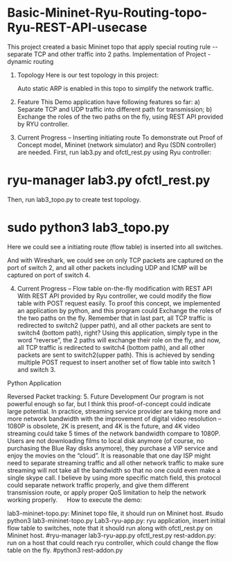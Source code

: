 # Basic-Mininet-Ryu-Routing-topo-Ryu-REST-API-usecase
This project created a basic Mininet topo that apply special routing rule -- separate TCP and other traffic into 2 paths.
Implementation of Project - dynamic routing
1.	Topology
Here is our test topology in this project:
 
	Auto static ARP is enabled in this topo to simplify the network traffic.
2.	Feature
This Demo application have following features so far:
a)	Separate TCP and UDP traffic into different path for transmission;
b)	Exchange the roles of the two paths on the fly, using REST API provided by RYU controller.
3.	Current Progress – Inserting initiating route
To demonstrate out Proof of Concept model, Mininet (network simulator) and Ryu (SDN controller) are needed. 
First, run lab3.py and ofctl_rest.py using Ryu controller:
# ryu-manager lab3.py ofctl_rest.py
Then, run lab3_topo.py to create test topology.
# sudo python3 lab3_topo.py
Here we could see a initiating route (flow table) is inserted into all switches.
 
And with Wireshark, we could see on only TCP packets are captured on the port of switch 2, and all other packets including UDP and ICMP will be captured on port of switch 4.
 
 
4.	Current Progress – Flow table on-the-fly modification with REST API
With REST API provided by Ryu controller, we could modify the flow table with POST request easily.
To proof this concept, we implemented an application by python, and this program could Exchange the roles of the two paths on the fly.
Remember that in last part, all TCP traffic is redirected to switch2 (upper path), and all other packets are sent to switch4 (bottom path), right? Using this application, simply type in the word “reverse”, the 2 paths will exchange their role on the fly, and now, all TCP traffic is redirected to switch4 (bottom path), and all other packets are sent to switch2(upper path).
This is achieved by sending multiple POST request to insert another set of flow table into switch 1 and switch 3.
 
Python Application 
 
Reversed Packet tracking:
5.	Future Development
Our program is not powerful enough so far, but I think this proof-of-concept could indicate large potential. 
In practice, streaming service provider are taking more and more network bandwidth with the improvement of digital video resolution – 1080P is obsolete, 2K is present, and 4K is the future, and 4K video streaming could take 5 times of the network bandwidth compare to 1080P. Users are not downloading films to local disk anymore (of course, no purchasing the Blue Ray disks anymore), they purchase a VIP service and enjoy the movies on the “cloud”.
It is reasonable that one day ISP might need to separate streaming traffic and all other network traffic to make sure streaming will not take all the bandwidth so that no one could even make a single skype call. 
I believe by using more specific match field, this protocol could separate network traffic properly, and give them different transmission route, or apply proper QoS limitation to help the network working properly.
 
How to execute the demo:
 
lab3-mininet-topo.py: Mininet topo file, it should run on Mininet host.
#sudo python3 lab3-mininet-topo.py
Lab3-ryu-app.py: ryu application, insert initial flow table to switches, 
note that it should run along with ofctl_rest.py on Mininet host.
#ryu-manager lab3-ryu-app.py ofctl_rest.py
rest-addon.py: run on a host that could reach ryu controller, which could change the flow table on the fly.
	#python3 rest-addon.py
